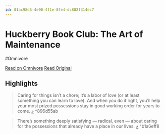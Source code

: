 ```yaml
---
id: 01ac98d5-4e90-4f1e-8fe4-dc882f314ec7
---
```


# Huckberry Book Club: The Art of Maintenance
#Omnivore

[Read on Omnivore](https://omnivore.app/me/huckberry-book-club-the-art-of-maintenance-18a00776e95)
[Read Original](https://huckberry.com/journal/posts/book-club-the-art-of-maintenance?_kx=MnMUln8miHKM9ePr8RKMJHujzMKYuy7BSw5mn2CpCV4%253D.bVvvBe&subtype=books&tag=journal&term=blast&type=content)

## Highlights

> Caring for things isn’t a chore; it’s a labor of love (or at least something you can learn to love). And when you do it right, you’ll help your most prized possessions stay in good working order for years to come. [⤴️](https://omnivore.app/me/huckberry-book-club-the-art-of-maintenance-18a00776e95#896d55ab-4200-465c-8d38-2cc3a6131eec)  ^896d55ab

> There’s something deeply satisfying — radical, even — about caring for the possessions that already have a place in our lives.  [⤴️](https://omnivore.app/me/huckberry-book-club-the-art-of-maintenance-18a00776e95#b1a6eff8-f671-4df0-a232-aff9047078c3)  ^b1a6eff8

